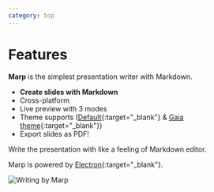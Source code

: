 ```yaml
---
category: top
---
```


<div class="col-xs-12 col-sm-6">
  <div class="post-markdown" markdown="1">

# Features

**Marp** is the simplest presentation writer with Markdown.

- **Create slides with Markdown**
- Cross-platform
- Live preview with 3 modes
- Theme supports ([Default](https://speakerdeck.com/yhatt/marp-basic-example){:target="_blank"} &amp; [Gaia theme](https://speakerdeck.com/yhatt/introducing-marps-gaia-theme){:target="_blank"})
- Export slides as PDF!

Write the presentation with like a feeling of Markdown editor.

Marp is powered by [Electron](http://electron.atom.io/){:target="_blank"}.

</div>
</div>
<div class="col-xs-12 col-sm-6">
  <img src="{{ site.url }}/images/marp-cast.gif" class="post-sub-image" alt="Writing by Marp" style="max-width: 512px;">
</div>
